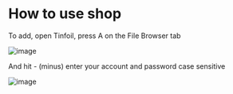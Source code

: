 # How to use shop

To add, open Tinfoil, press A on the File Browser tab

![image](https://github.com/pocoda7428/shop/assets/143950037/5d7eed3a-2c48-42e5-b7d1-3850dd6b3d53)

And hit - (minus) enter your account and password case sensitive

![image](https://github.com/pocoda7428/shop/assets/143950037/a2d419e4-168a-438d-80e2-f317d7cd2643)
